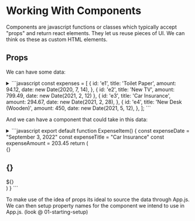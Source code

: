 # Working With Components
 
Components are javascript functions or classes which typically accept "props" and return react elements. They let us reuse pieces of UI. We can think os these as custom HTML elements.

## Props
We can have some data:
<details>
    <summary>
        ```javascript
        const expenses = [
            {
                id: 'e1',
                title: 'Toilet Paper',
                amount: 94.12,
                date: new Date(2020, 7, 14),
            },
            { 
                id: 'e2', 
                title: 'New TV', 
                amount: 799.49, 
                date: new Date(2021, 2, 12) 
            },
            {
                id: 'e3',
                title: 'Car Insurance',
                amount: 294.67,
                date: new Date(2021, 2, 28),
            },
            {
                id: 'e4',
                title: 'New Desk (Wooden)',
                amount: 450,
                date: new Date(2021, 5, 12),
            },
        ];
        ```
    </summary>
</details>

And we can have a component that could take in this data:
<details>
    <summary>
```javascript
export default function ExpenseItem() {
    const expenseDate = "September 3, 2022"
    const expenseTitle = "Car Insurance"
    const expenseAmount = 203.45
    return (
        <div className="expense-item">
            <div>{}</div>
            <div>
                <h2 class="expense-item--description">{}</h2>
                <div className="expense-item--price">${}</div>   
            </div>
        </div>
    )
}
```
    </summary>
</details>

To make use of the idea of props its ideal to source the data through App.js. We can then setup property names for the component we intend to use in App.js. (look @ 01-starting-setup)

